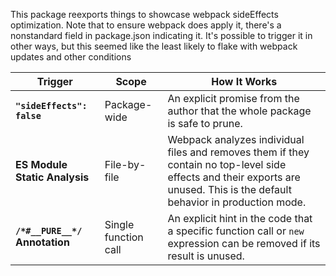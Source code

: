 This package reexports things to showcase webpack sideEffects optimization. Note that to ensure webpack does apply it, there's a nonstandard field in package.json indicating it. It's possible to trigger it in other ways, but this seemed like the least likely to flake with webpack updates and other conditions

| Trigger | Scope | How It Works |
| --- | --- | --- |
| **`"sideEffects": false`** | Package-wide | An explicit promise from the author that the whole package is safe to prune. |
| **ES Module Static Analysis** | File-by-file | Webpack analyzes individual files and removes them if they contain no top-level side effects and their exports are unused. This is the default behavior in production mode. |
| **`/*#__PURE__*/` Annotation** | Single function call | An explicit hint in the code that a specific function call or `new` expression can be removed if its result is unused. |


